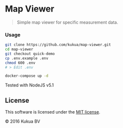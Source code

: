 # Map Viewer

> Simple map viewer for specific measurement data.

### Usage

```bash
git clone https://github.com/kukua/map-viewer.git
cd map-viewer
git checkout quick-demo
cp .env.example .env
chmod 600 .env
# > Edit .env

docker-compose up -d
```

Tested with NodeJS v5.1

## License

This software is licensed under the [MIT license](https://github.com/kukua/concava-connector-spul/blob/master/LICENSE).

© 2016 Kukua BV
